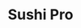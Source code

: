 ---
layout: place
title: "Sushi Pro"
permalink: /california/san-jose/sushi-pro.html
stateAbbr: CA
stateName: California
cityName: San Jose
place_id: ChIJzYHJv37Nj4ARm7OZ9YxdsxI
photos:
  - name: >-
      places/ChIJzYHJv37Nj4ARm7OZ9YxdsxI/photos/AeeoHcIV9n3JgQUC5ZtPORUIYRfd0YnQ-DasJmAEbL6tGj78O5x_x0ekIwTdEhtZmdMElets9eAZSJGpVnJhskLYCCImcj1A9XRFCSrPEoBYdehdIZddRaPcoDqjERPU84pXkEebrvou8awlfemz7lyMVGjC1FROoD1VA4rdkiZWuHMRoeMQVF1LoYuZJ5MAFSh52PY48FlTxaBd5pkFIowXoah-8CCfxiD3uGXFftCFjWPOtY1oPDYgiSmnvh1x9Tke4AUVWFb2VcCcxG8JRtpy0pWS-F657UvOIspuY8dw4s6vtA
    widthPx: 800
    heightPx: 800
    authorAttributions:
      - displayName: Sushi Pro
        uri: https://maps.google.com/maps/contrib/101324926907874656087
        photoUri: >-
          https://lh3.googleusercontent.com/a-/ALV-UjXE-lK1eypyGSKPXhdWLY7Hk4PSfOuoMv1hPfOvnnW8dYPLIoc=s100-p-k-no-mo
    flagContentUri: >-
      https://www.google.com/local/imagery/report/?cb_client=maps_api_places.places_api&image_key=!1e10!2sAF1QipOAcPRt9NNYvMg7ZcAOx2Zzc9P8xTPVs8w0oFeW&hl=en-US
    googleMapsUri: >-
      https://www.google.com/maps/place//data=!3m4!1e2!3m2!1sAF1QipOAcPRt9NNYvMg7ZcAOx2Zzc9P8xTPVs8w0oFeW!2e10!4m2!3m1!1s0x808fcd7ebfc981cd:0x12b35d8cf599b39b
  - name: >-
      places/ChIJzYHJv37Nj4ARm7OZ9YxdsxI/photos/AeeoHcK6m6evalVvgyKMHJrlgen-jbSvfwlNRqL3ddoagskQplV4_lz75E0omgicRzkBSUG1sUtP4yzGyYveYkOdC8MV0UPmNxpVvNXz0XqfnsWuImjw2vKepnPDAH6KuOP1UYEtYQyhk9j2QmQ0kr8FTtfKi5t3_2qfPDUUGwQ_51kHZVd4spMkZGXHuTdHSpzrwv4DqLUGlpi5BdZJLzvlvUHRDZDvIXgBdqqXKD2vfQYYt8VlNTEHciGargSScZ3FOXsut4TKH1BTHzJH_USDVh0uuP_kHTA-NJVwOz3ndOOEeg
    widthPx: 800
    heightPx: 800
    authorAttributions:
      - displayName: Sushi Pro
        uri: https://maps.google.com/maps/contrib/101324926907874656087
        photoUri: >-
          https://lh3.googleusercontent.com/a-/ALV-UjXE-lK1eypyGSKPXhdWLY7Hk4PSfOuoMv1hPfOvnnW8dYPLIoc=s100-p-k-no-mo
    flagContentUri: >-
      https://www.google.com/local/imagery/report/?cb_client=maps_api_places.places_api&image_key=!1e10!2sAF1QipMLkDNPsT5cCK9jjfzSOU11mvjKJjZUHY10XN9j&hl=en-US
    googleMapsUri: >-
      https://www.google.com/maps/place//data=!3m4!1e2!3m2!1sAF1QipMLkDNPsT5cCK9jjfzSOU11mvjKJjZUHY10XN9j!2e10!4m2!3m1!1s0x808fcd7ebfc981cd:0x12b35d8cf599b39b
  - name: >-
      places/ChIJzYHJv37Nj4ARm7OZ9YxdsxI/photos/AeeoHcLTKfHkjYTGneTWPNljEvP5WN2ewE5EG9g88r0lOLxIx66km-4K9VmL1c8jZeEUCfnqioyzLhUIUb5o5ewqPmBU_YDfqDcOBx4rKQWlNNko1_DD8-GS-coEIlgL-W4kAmL3o3mDKzmN-zrvppHlfx3qGdZbbDlndQ9fPuJREuLE6jS55D9tIEV3h0jgoW3sgwlO0DSgdfPrboqstTAbqIkmEMpny0MRunjh_ZzCkTC9CpVRiprCo5g1noABmm6xeFdc-eHTLSrihqngDpmtK8knR-aS_87crKm9tsqX7Rb9bkwKQnyXRM7K1qo7Hvwl9F6GKIObWRxwzV1mDRwp5GPLepuUBEwkAsqsRSVl1Wu2VxoKw7AySYu2Oo1hgubCMLQBPaXaH7xAgGj3co7gRYcLI2TnpIFAHW4mzMwNWBUtOj2sY6nib5_owr5m5RnE
    widthPx: 4624
    heightPx: 3472
    authorAttributions:
      - displayName: Ishraq Ahmed
        uri: https://maps.google.com/maps/contrib/102090420728815819839
        photoUri: >-
          https://lh3.googleusercontent.com/a-/ALV-UjW8ndNpkEl8pBsrQ65DcX5-S7JkH9flEJXdrKmvR7FrzTPhNQ1LWA=s100-p-k-no-mo
    flagContentUri: >-
      https://www.google.com/local/imagery/report/?cb_client=maps_api_places.places_api&image_key=!1e10!2sCIABIhADycKzdCflJGfcZQoACm-M&hl=en-US
    googleMapsUri: >-
      https://www.google.com/maps/place//data=!3m4!1e2!3m2!1sCIABIhADycKzdCflJGfcZQoACm-M!2e10!4m2!3m1!1s0x808fcd7ebfc981cd:0x12b35d8cf599b39b
  - name: >-
      places/ChIJzYHJv37Nj4ARm7OZ9YxdsxI/photos/AeeoHcLVSeajYzaU2Tk9I5M3zxbBPFP81PGNE1tdnCkk-qu3EaN_fvF37kjpbuE3lk3c2brcvhcqj5rGhZisv908_P7cDyFYYV2YxKivs1kzcReorQxOv8DINGQOy5vuaNwz8QAEj_vpYCH7uaHiaeehEMc0EzQonsMWkVamQDr2bBo06Pre8Jm5KDNflxYB1YYpAieKDffJr8SP_An1xoKIc41QDcRdtCil-3LTLZDtxS9JVdUoZ2cCiBAYn9OPaN27sT1t5SCDahIQ3eY3nUp5gJ_EKV92tsIDLqOayCgHTxX4IHItZtpa_mrxgvkVCZ6XthYh6yDYF12fJ5GStgdxKu19GW77Z9WhQQiyLE38ZKRNdGr_IJ8-AgQ6Gibe6rcvSKBBX2KjU5_V2fJpMsaOpLXEmUmbnzM5iWVWlGfMglI
    widthPx: 4800
    heightPx: 2974
    authorAttributions:
      - displayName: Nerissa Maria Ward
        uri: https://maps.google.com/maps/contrib/101725040716581704315
        photoUri: >-
          https://lh3.googleusercontent.com/a-/ALV-UjU2cya3k9_rLIrVaajuCezfRI9-ThsRQkwKWzUYuMVEloomjSqq=s100-p-k-no-mo
    flagContentUri: >-
      https://www.google.com/local/imagery/report/?cb_client=maps_api_places.places_api&image_key=!1e10!2sCIHM0ogKEICAgICvjerDdQ&hl=en-US
    googleMapsUri: >-
      https://www.google.com/maps/place//data=!3m4!1e2!3m2!1sCIHM0ogKEICAgICvjerDdQ!2e10!4m2!3m1!1s0x808fcd7ebfc981cd:0x12b35d8cf599b39b
  - name: >-
      places/ChIJzYHJv37Nj4ARm7OZ9YxdsxI/photos/AeeoHcKBVm22qi2IsZW_iK_M72VhFvZ20IstfftfASM1lSwjkPy6M9cMJi6-ZC0NuG8VldGjJD4y-hSaArPyv8rmv4SPfrW6W829xrXL5tSkrY7ESYaMxO-3GRG1uUJFTYVNSotaAlDXap4Uwlm7ttcLCWQjatn283JqWdRV5aU6CiQDlFoRTbBs9QN-lbsga2AyjGUD9Tp0CgA6wYKglOmRbxTrATcV_uiXotMTaVm98r_7Z-ek6OrDqCaiLh8R-RGniTkpbPAq8v2xYi2B7M9EJUfgCgn7sYEPCVmUFAHSA5xHHMzaudFBlZ4fGXMv47Cuao7dFE33_77OyJDOHB_T8CAqyAm_ZqxT-9RPlAhyTbgNq9eNZT1skbooAUrlfYUV4jlMyQXquSlOAYHGuyHj5c1AoVeA_Gb6zUBUFhnlpkCEn3k
    widthPx: 4800
    heightPx: 3600
    authorAttributions:
      - displayName: Wang Yvonne
        uri: https://maps.google.com/maps/contrib/101613099974211223540
        photoUri: >-
          https://lh3.googleusercontent.com/a/ACg8ocLpVK6VOY22WmsLF1b5E_MxTJM53wPKFvSQhXKmfBhLvjSleA=s100-p-k-no-mo
    flagContentUri: >-
      https://www.google.com/local/imagery/report/?cb_client=maps_api_places.places_api&image_key=!1e10!2sCIHM0ogKEICAgICHg5GO0AE&hl=en-US
    googleMapsUri: >-
      https://www.google.com/maps/place//data=!3m4!1e2!3m2!1sCIHM0ogKEICAgICHg5GO0AE!2e10!4m2!3m1!1s0x808fcd7ebfc981cd:0x12b35d8cf599b39b
  - name: >-
      places/ChIJzYHJv37Nj4ARm7OZ9YxdsxI/photos/AeeoHcIozIzM_aBirTG6H-s1-C4rGYkeVqzX5NiweraMnhRLGqbrZ93YgCfrX0gXAhll34OQL-6cwt_ubGF5SRtLFcxKTkV3hsckFLwNTznA2po90ELvqspFeA5jvTiOway3jtKiThqcPRDGP72-YqYvPzId7KFa1-ebTFNkJkzaXjMMm6pZS1NDLxz1w1xyraCIeFyDe2hmaRyVqLxuVQG8AGq3qejnpFV0Qfa1ETXumNPIYWvwomj-_FDdAByR5L7tIZIPLTNqRKhUDY2C9dKtpNvxYvUQUW13ljduGFJa3vfAA6DYdg5Jl5oJrtOr6DJlM9Kbg__vUzrYygwIXMBiU0w95XQnq5BMEq3xX1aW0InyZdFoUW49cX9BeI9qUVsbP9Y8iYSOH6WKzDDQmsGowK9Mqu7BwOv1plki_j6Igp7QZd8
    widthPx: 3024
    heightPx: 4032
    authorAttributions:
      - displayName: Jaime Felix
        uri: https://maps.google.com/maps/contrib/108576730086438807546
        photoUri: >-
          https://lh3.googleusercontent.com/a-/ALV-UjUgvNPGF_Bzq4Cbv-S-4gsOy4YKt3acyqPimHnYh9mUaJ57HBCR=s100-p-k-no-mo
    flagContentUri: >-
      https://www.google.com/local/imagery/report/?cb_client=maps_api_places.places_api&image_key=!1e10!2sCIHM0ogKEICAgIDL6IyulQE&hl=en-US
    googleMapsUri: >-
      https://www.google.com/maps/place//data=!3m4!1e2!3m2!1sCIHM0ogKEICAgIDL6IyulQE!2e10!4m2!3m1!1s0x808fcd7ebfc981cd:0x12b35d8cf599b39b
  - name: >-
      places/ChIJzYHJv37Nj4ARm7OZ9YxdsxI/photos/AeeoHcJYfFFWsym9LRgZv4Y5RaOFyDD8PvrYPa48LK5pLXTKNpsmVm_OJ0-WUfkcjpAlsy8UZsq0Wvc4tN3D-oAZCvD4h7lucMKpZ1_ZEFs-xmTDbQsXBOOQLF9ZOOqHI1cBQbTkDvcySfWL80LuLY7L4DoOpFEFy-kv2VXlQcklYnLI1xzUVHx0MvudnS__o9MEFERwhs0MqB8cSAn0XbWftCSjMtCokmjNr-5U3qQ5VjbjOF2UXOEzrL2Yfez5TkH4cMiUFA_9bc_QrOVOa6SjPAuiTnonmbdUYQrDi7WgxkgJ6g
    widthPx: 800
    heightPx: 800
    authorAttributions:
      - displayName: Sushi Pro
        uri: https://maps.google.com/maps/contrib/101324926907874656087
        photoUri: >-
          https://lh3.googleusercontent.com/a-/ALV-UjXE-lK1eypyGSKPXhdWLY7Hk4PSfOuoMv1hPfOvnnW8dYPLIoc=s100-p-k-no-mo
    flagContentUri: >-
      https://www.google.com/local/imagery/report/?cb_client=maps_api_places.places_api&image_key=!1e10!2sAF1QipPt15CC2-_Uz1C0tOlg6Ph6T_3YZFutZdHyyYI3&hl=en-US
    googleMapsUri: >-
      https://www.google.com/maps/place//data=!3m4!1e2!3m2!1sAF1QipPt15CC2-_Uz1C0tOlg6Ph6T_3YZFutZdHyyYI3!2e10!4m2!3m1!1s0x808fcd7ebfc981cd:0x12b35d8cf599b39b
  - name: >-
      places/ChIJzYHJv37Nj4ARm7OZ9YxdsxI/photos/AeeoHcK_EncUPKq6Ag4Dbh6b35bRpFMn8aYB91asjISgnHAqKzUkFmDJqQlcD-NO0Ujz-zNBC0155goidckwRWjvvI1Kn-jANTjXNJfq_DalQ7tlPEeJEMSiVIjQRXWhVZCRM8ABJyoJTUMjiDZXmH_mEKNa34VHjKmWYk_QtlHF_-syeKY95RUWjV01u3eRoW36Ay3Bd9V7y3ghJ2XKc2_5bVoE95wQtMS8Q7FtsMj7-9c7h1Co4u3lFvPG62w39awzAfFHDa1dzcPYzuhJuQE-7dmykI4YWaXTWUMbpvT4yWJUaw
    widthPx: 800
    heightPx: 800
    authorAttributions:
      - displayName: Sushi Pro
        uri: https://maps.google.com/maps/contrib/101324926907874656087
        photoUri: >-
          https://lh3.googleusercontent.com/a-/ALV-UjXE-lK1eypyGSKPXhdWLY7Hk4PSfOuoMv1hPfOvnnW8dYPLIoc=s100-p-k-no-mo
    flagContentUri: >-
      https://www.google.com/local/imagery/report/?cb_client=maps_api_places.places_api&image_key=!1e10!2sAF1QipNR6PLn2SObNpFLrv6nV6b6mXCfxqngZzG3ITpy&hl=en-US
    googleMapsUri: >-
      https://www.google.com/maps/place//data=!3m4!1e2!3m2!1sAF1QipNR6PLn2SObNpFLrv6nV6b6mXCfxqngZzG3ITpy!2e10!4m2!3m1!1s0x808fcd7ebfc981cd:0x12b35d8cf599b39b
  - name: >-
      places/ChIJzYHJv37Nj4ARm7OZ9YxdsxI/photos/AeeoHcI4KePDRqhWfhoATZNDJbmZ7wc43ZXuXSAzEyKwt33dZQpM6GPWeG6Uvb8394XHM0_LK1jpab9__VxcmhLrHphvLdlX_STuGaxCVKQLfCU944IVsI3rV3d29pst3UNYRgD2xn-EOKRLWWDrP69k2Qi5BQzUaEkv6ImJk6ER1jQ7Slss_mdS1oamsfvrWQ4GAb0bygmTXyUoO4cTcN0HfE6OCXABfMp8-VTTaYKKHvbVZsqqTZaMcOQWrMSte8rHJRJf9ab176b8rKjV647oIqYYSQtVy8L3Mi3tWjvIsZGaYk_gx6_TWYhoiKgA4mX2wt7bbhZLQqlZTjmxTm4oYo7sKy1qF81azyN6NFPJiNucjx7eQ1ijcxuLIBSpSqZJDm3a2VxGXBiaRcDB1g2kqgINaReOHx9bUa3E3nHTRaSO8mU
    widthPx: 4800
    heightPx: 3600
    authorAttributions:
      - displayName: Nolan Rumble
        uri: https://maps.google.com/maps/contrib/114087553535490046778
        photoUri: >-
          https://lh3.googleusercontent.com/a-/ALV-UjUzo8PZLUPy8Ibag4B6TpA6YenlD3U6uREm5H1muAOYlnK9_cwk=s100-p-k-no-mo
    flagContentUri: >-
      https://www.google.com/local/imagery/report/?cb_client=maps_api_places.places_api&image_key=!1e10!2sCIHM0ogKEICAgICH77Gv4QE&hl=en-US
    googleMapsUri: >-
      https://www.google.com/maps/place//data=!3m4!1e2!3m2!1sCIHM0ogKEICAgICH77Gv4QE!2e10!4m2!3m1!1s0x808fcd7ebfc981cd:0x12b35d8cf599b39b
  - name: >-
      places/ChIJzYHJv37Nj4ARm7OZ9YxdsxI/photos/AeeoHcIMRfT5xaslLCsnSeu7ySPONKjH5xv9GI-FAp02MZopU_TsFaloxZsZqlL3kOTTqedeLR2SzyvWfFIZSk_M9jCsxaE2F4uzkFKYu2wb3Rvg04EiwATki87aWKgbNkNx_LPBlO_QTTHrUuE1Njiuy9ZXG6DH_74VX8-Jm-yoN65LYInI8SJeJUwoBqsGTa2sVB9qdAQwo3hJyLTCBwbVDUzd7kdiV-Q6dS2yJgw9MzABdXErzPMXIp2uQo7P390lPEgrZdjnHwOXNOYHEQQRkF8-vES5snE1ef6FvfBVL1YBnjF4onrCuViKVplHL3CDKl5jlrrt-PKky4rFjVLdIPmPfOCrisUJprRQPnSFze4graXeXozbzNvJiNUSsGBNnsWcE3JwycKv8IjjTvVYx894kj9HGegO3Sy6PTLPmv1QYP1q
    widthPx: 4032
    heightPx: 3024
    authorAttributions:
      - displayName: A S
        uri: https://maps.google.com/maps/contrib/115358836964105037517
        photoUri: >-
          https://lh3.googleusercontent.com/a/ACg8ocIAHO6Y8qqHsZxoVCTlJSPrz5_3od-7QJsZLT3D28WyOOf7IIyE=s100-p-k-no-mo
    flagContentUri: >-
      https://www.google.com/local/imagery/report/?cb_client=maps_api_places.places_api&image_key=!1e10!2sCIHM0ogKEICAgIDHyODghwE&hl=en-US
    googleMapsUri: >-
      https://www.google.com/maps/place//data=!3m4!1e2!3m2!1sCIHM0ogKEICAgIDHyODghwE!2e10!4m2!3m1!1s0x808fcd7ebfc981cd:0x12b35d8cf599b39b
address: 1078 E Brokaw Rd, San Jose, CA 95131, USA
street: 1078 E Brokaw Rd
city: San Jose
state: CA
zip: '95131'
country: USA
neighborhood: Berryessa
latitude: '37.382376'
longitude: '-121.896450'
accessibility_options:
  wheelchairAccessibleParking: true
  wheelchairAccessibleEntrance: true
  wheelchairAccessibleRestroom: true
  wheelchairAccessibleSeating: true
business_status: OPERATIONAL
name: Sushi Pro
google_maps_links:
  directionsUri: >-
    https://www.google.com/maps/dir//''/data=!4m7!4m6!1m1!4e2!1m2!1m1!1s0x808fcd7ebfc981cd:0x12b35d8cf599b39b!3e0
  placeUri: https://maps.google.com/?cid=1347523573511205787
  writeAReviewUri: >-
    https://www.google.com/maps/place//data=!4m3!3m2!1s0x808fcd7ebfc981cd:0x12b35d8cf599b39b!12e1
  reviewsUri: >-
    https://www.google.com/maps/place//data=!4m4!3m3!1s0x808fcd7ebfc981cd:0x12b35d8cf599b39b!9m1!1b1
  photosUri: >-
    https://www.google.com/maps/place//data=!4m3!3m2!1s0x808fcd7ebfc981cd:0x12b35d8cf599b39b!10e5
primary_type: Japanese Restaurant
opening_hours:
  regular: null
  current: null
secondary_opening_hours:
  regular:
    weekdayDescriptions: null
    type: null
  current:
    weekdayDescriptions: null
    type: null
phone: (408) 564-4953
price_level: PRICE_LEVEL_MODERATE
price_range: null
rating: '4.6'
rating_count: 288
website: http://sushiprosj.com/
description: null
reviews: null
parking_options: null
payment_options: null
allow_dogs: null
curbside_pickup: null
delivery: null
dine_in: null
good_for_children: null
good_for_groups: null
good_for_sports: null
live_music: null
menu_for_children: null
outdoor_seating: null
reservable: null
restroom: null
serves_beer: null
serves_breakfast: null
serves_brunch: null
serves_cocktails: null
serves_coffee: null
serves_dinner: null
serves_dessert: null
serves_lunch: null
serves_vegetarian_food: null
serves_wine: null
takeout: null

---